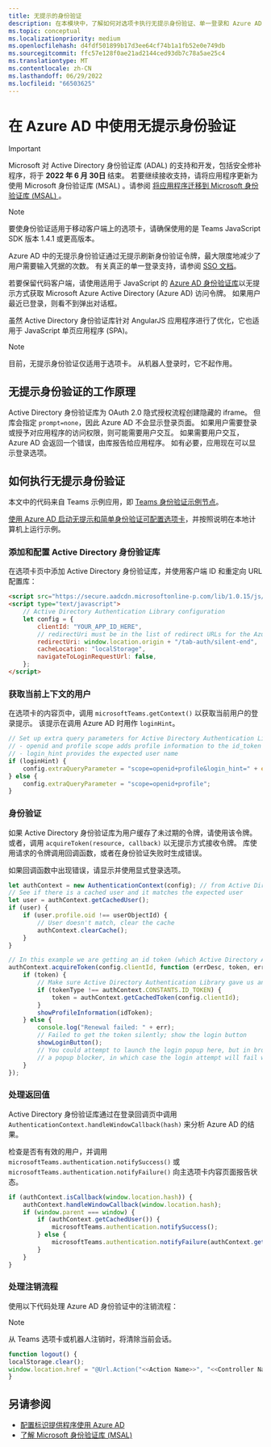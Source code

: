 ```yaml
---
title: 无提示的身份验证
description: 在本模块中，了解如何对选项卡执行无提示身份验证、单一登录和 Azure AD，以及它的工作原理
ms.topic: conceptual
ms.localizationpriority: medium
ms.openlocfilehash: d4fdf501899b17d3ee64cf74b1a1fb52e0e749db
ms.sourcegitcommit: ffc57e128f0ae21ad2144ced93db7c78a5ae25c4
ms.translationtype: MT
ms.contentlocale: zh-CN
ms.lasthandoff: 06/29/2022
ms.locfileid: "66503625"
---
```

# <a name="use-silent-authentication-in-azure-ad"></a>在 Azure AD 中使用无提示身份验证

> [!IMPORTANT]
> Microsoft 对 Active Directory 身份验证库 (ADAL) 的支持和开发，包括安全修补程序，将于 **2022 年 6 月 30日** 结束。 若要继续接收支持，请将应用程序更新为使用 Microsoft 身份验证库 (MSAL) 。请参阅 [将应用程序迁移到 Microsoft 身份验证库 (MSAL) ](/azure/active-directory/develop/msal-migration)。

> [!NOTE]
> 要使身份验证适用于移动客户端上的选项卡，请确保使用的是 Teams JavaScript SDK 版本 1.4.1 或更高版本。

Azure AD 中的无提示身份验证通过无提示刷新身份验证令牌，最大限度地减少了用户需要输入凭据的次数。 有关真正的单一登录支持，请参阅 [SSO 文档](~/tabs/how-to/authentication/tab-sso-overview.md)。

若要保留代码客户端，请使用适用于 JavaScript 的 [Azure AD 身份验证库](/azure/active-directory/develop/active-directory-authentication-libraries)以无提示方式获取 Microsoft Azure Active Directory (Azure AD) 访问令牌。 如果用户最近已登录，则看不到弹出对话框。

虽然 Active Directory 身份验证库针对 AngularJS 应用程序进行了优化，它也适用于 JavaScript 单页应用程序 (SPA)。

> [!NOTE]
> 目前，无提示身份验证仅适用于选项卡。 从机器人登录时，它不起作用。

## <a name="how-silent-authentication-works"></a>无提示身份验证的工作原理

Active Directory 身份验证库为 OAuth 2.0 隐式授权流程创建隐藏的 iframe。 但库会指定 `prompt=none`，因此 Azure AD 不会显示登录页面。 如果用户需要登录或授予对应用程序的访问权限，则可能需要用户交互。 如果需要用户交互，Azure AD 会返回一个错误，由库报告给应用程序。 如有必要，应用现在可以显示登录选项。

## <a name="how-to-do-silent-authentication"></a>如何执行无提示身份验证

本文中的代码来自 Teams 示例应用，即 [Teams 身份验证示例节点](https://github.com/OfficeDev/Microsoft-Teams-Samples/blob/main/samples/app-auth/nodejs/src/views/tab/silent/silent.hbs)。

[使用 Azure AD 启动无提示和简单身份验证可配置选项卡](https://github.com/OfficeDev/Microsoft-Teams-Samples/tree/main/samples/tab-channel-group-config-page-auth/csharp)，并按照说明在本地计算机上运行示例。

### <a name="include-and-configure-active-directory-authentication-library"></a>添加和配置 Active Directory 身份验证库

在选项卡页中添加 Active Directory 身份验证库，并使用客户端 ID 和重定向 URL 配置库：

```html
<script src="https://secure.aadcdn.microsoftonline-p.com/lib/1.0.15/js/adal.min.js" integrity="sha384-lIk8T3uMxKqXQVVfFbiw0K/Nq+kt1P3NtGt/pNexiDby2rKU6xnDY8p16gIwKqgI" crossorigin="anonymous"></script>
<script type="text/javascript">
    // Active Directory Authentication Library configuration
    let config = {
        clientId: "YOUR_APP_ID_HERE",
        // redirectUri must be in the list of redirect URLs for the Azure AD app
        redirectUri: window.location.origin + "/tab-auth/silent-end",
        cacheLocation: "localStorage",
        navigateToLoginRequestUrl: false,
    };
</script>
```

### <a name="get-the-user-context"></a>获取当前上下文的用户

在选项卡的内容页中，调用 `microsoftTeams.getContext()` 以获取当前用户的登录提示。 该提示在调用 Azure AD 时用作 `loginHint`。

```javascript
// Set up extra query parameters for Active Directory Authentication Library
// - openid and profile scope adds profile information to the id_token
// - login_hint provides the expected user name
if (loginHint) {
    config.extraQueryParameter = "scope=openid+profile&login_hint=" + encodeURIComponent(loginHint);
} else {
    config.extraQueryParameter = "scope=openid+profile";
}
```

### <a name="authenticate"></a>身份验证

如果 Active Directory 身份验证库为用户缓存了未过期的令牌，请使用该令牌。 或者，调用 `acquireToken(resource, callback)` 以无提示方式接收令牌。 库使用请求的令牌调用回调函数，或者在身份验证失败时生成错误。

如果回调函数中出现错误，请显示并使用显式登录选项。

```javascript
let authContext = new AuthenticationContext(config); // from Active Directory Authentication Library
// See if there is a cached user and it matches the expected user
let user = authContext.getCachedUser();
if (user) {
    if (user.profile.oid !== userObjectId) {
        // User doesn't match, clear the cache
        authContext.clearCache();
    }
}

// In this example we are getting an id token (which Active Directory Authentication Library returns if we ask for resource = clientId)
authContext.acquireToken(config.clientId, function (errDesc, token, err, tokenType) {
    if (token) {
        // Make sure Active Directory Authentication Library gave us an ID token
        if (tokenType !== authContext.CONSTANTS.ID_TOKEN) {
            token = authContext.getCachedToken(config.clientId);
        }
        showProfileInformation(idToken);
    } else {
        console.log("Renewal failed: " + err);
        // Failed to get the token silently; show the login button
        showLoginButton();
        // You could attempt to launch the login popup here, but in browsers this could be blocked by
        // a popup blocker, in which case the login attempt will fail with the reason FailedToOpenWindow.
    }
});
```

### <a name="process-the-return-value"></a>处理返回值

Active Directory 身份验证库通过在登录回调页中调用 `AuthenticationContext.handleWindowCallback(hash)` 来分析 Azure AD 的结果。

检查是否有有效的用户，并调用 `microsoftTeams.authentication.notifySuccess()` 或 `microsoftTeams.authentication.notifyFailure()` 向主选项卡内容页面报告状态。

```javascript
if (authContext.isCallback(window.location.hash)) {
    authContext.handleWindowCallback(window.location.hash);
    if (window.parent === window) {
        if (authContext.getCachedUser()) {
            microsoftTeams.authentication.notifySuccess();
        } else {
            microsoftTeams.authentication.notifyFailure(authContext.getLoginError());
        }
    }
}
```

### <a name="handle-the-sign-out-flow"></a>处理注销流程

使用以下代码处理 Azure AD 身份验证中的注销流程：

> [!NOTE]
> 从 Teams 选项卡或机器人注销时，将清除当前会话。

```javascript
function logout() {
localStorage.clear();
window.location.href = "@Url.Action("<<Action Name>>", "<<Controller Name>>")";
}
```

## <a name="see-also"></a>另请参阅

* [配置标识提供程序使用 Azure AD](../../../concepts/authentication/configure-identity-provider.md)
* [了解 Microsoft 身份验证库 (MSAL)](/azure/active-directory/develop/msal-overview)
